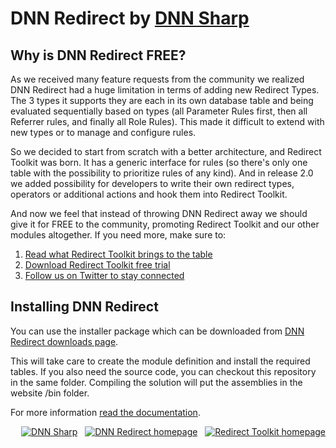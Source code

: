 DNN Redirect by [DNN Sharp](http://www.dnnsharp.com)
===================================================

## Why is DNN Redirect FREE?


As we received many feature requests from the community we realized DNN Redirect had a huge limitation in terms of adding new Redirect Types. The 3 types it supports they are each in its own database table and being evaluated sequentially based on types (all Parameter Rules first, then all Referrer rules, and finally all Role Rules). This made it difficult to extend with new types or to manage and configure rules.


So we decided to start from scratch with a better architecture, and Redirect Toolkit was born. It has a generic interface for rules (so there's only one table with the possibility to prioritize rules of any kind). And in release 2.0 we added possibility for developers to write their own redirect types, operators or additional actions and hook them into Redirect Toolkit.

And now we feel that instead of throwing DNN Redirect away we should give it for FREE to the community, promoting Redirect Toolkit and our other modules altogether.
If you need more, make sure to:

1. [Read what Redirect Toolkit brings to the table](http://www.dnnsharp.com/upgrade-benefits/dnn-redirect)
2. [Download Redirect Toolkit free trial](http://www.dnnsharp.com/dotnetnuke/modules/dnn-redirect/redirect-toolkit/download)
3. [Follow us on Twitter to stay connected](http://twitter.com/dnnsharp) 


## Installing DNN Redirect

You can use the installer package which can be downloaded from [DNN Redirect downloads page](http://www.dnnsharp.com/dotnetnuke/modules/dnn-redirect/download).

This will take care to create the module definition and install the required tables. 
If you also need the source code, you can checkout this repository in the same folder.
Compiling the solution will put the assemblies in the website /bin folder.

For more information <a href="http://bogdan-litescu.github.io/DnnRedirect/docs.html">read the documentation</a>.

<div style="float: right; text-align: right;">
  <a href="http://www.dnnsharp.com"><img src="http://static.dnnsharp.com/logo/dnnsharp-v2-100.png" title="DNN Sharp" /></a>&nbsp;&nbsp;
  <a href="http://www.dnnsharp.com/dotnetnuke/modules/dnn-redirect"><img src="http://static.dnnsharp.com/logo/dnn-modules/dnn-redirect-100t.png" title="DNN Redirect homepage" /></a>&nbsp;&nbsp;
  <a href="http://www.dnnsharp.com/dotnetnuke/modules/dnn-redirect/redirect-toolkit"><img src="http://static.dnnsharp.com/logo/dnn-modules/redirect-toolkit-100t.png" title="Redirect Toolkit homepage" /></a>
</div>
